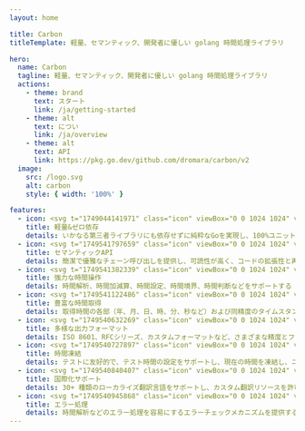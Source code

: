 ```yaml
---
layout: home

title: Carbon
titleTemplate: 軽量、セマンティック、開発者に優しい golang 時間処理ライブラリ

hero:
  name: Carbon
  tagline: 軽量、セマンティック、開発者に優しい golang 時間処理ライブラリ
  actions:
    - theme: brand
      text: スタート
      link: /ja/getting-started
    - theme: alt
      text: につい
      link: /ja/overview
    - theme: alt
      text: API
      link: https://pkg.go.dev/github.com/dromara/carbon/v2
  image:
    src: /logo.svg
    alt: carbon
    style: { width: '100%' }

features:
  - icon: <svg t="1749044141971" class="icon" viewBox="0 0 1024 1024" version="1.1" xmlns="http://www.w3.org/2000/svg" p-id="6043" width="32" height="32"><path d="M868.267 635.733v-249.6c34.133-6.4 61.866-38.4 61.866-74.666 0-42.667-34.133-74.667-74.666-74.667-21.334 0-42.667 10.667-55.467 25.6L586.667 142.933c2.133-6.4 4.266-12.8 4.266-21.333 0-42.667-34.133-74.667-74.666-74.667S441.6 81.067 441.6 121.6c0 6.4 2.133 12.8 2.133 19.2L230.4 262.4c-17.067-17.067-36.267-27.733-57.6-27.733-42.667 0-74.667 34.133-74.667 74.666 0 36.267 25.6 66.134 59.734 74.667v251.733c-34.134 8.534-59.734 38.4-59.734 74.667 0 42.667 34.134 74.667 74.667 74.667 21.333 0 42.667-10.667 55.467-25.6l215.466 119.466c-4.266 8.534-6.4 19.2-6.4 29.867 0 42.667 34.134 74.667 74.667 74.667s74.667-34.134 74.667-74.667c0-10.667-2.134-21.333-6.4-32l215.466-117.333c14.934 14.933 34.134 25.6 57.6 25.6C896 785.067 928 750.933 928 710.4c2.133-38.4-23.467-68.267-59.733-74.667zM558.933 849.067c-8.533-6.4-17.066-10.667-25.6-12.8V646.4h-36.266v189.867C486.4 838.4 475.733 844.8 467.2 851.2L247.467 729.6c2.133-6.4 2.133-12.8 2.133-19.2 0-34.133-23.467-64-55.467-72.533V384c12.8-4.267 23.467-8.533 32-19.2l160 98.133 19.2-29.866-160-98.134c2.134-8.533 4.267-14.933 4.267-23.466 0-6.4-2.133-12.8-2.133-19.2l213.333-121.6c12.8 14.933 34.133 23.466 55.467 23.466S556.8 185.6 569.6 170.667l213.333 121.6c-2.133 6.4-2.133 12.8-2.133 19.2 0 8.533 2.133 14.933 4.267 23.466l-160 98.134 19.2 29.866 157.866-96c8.534 8.534 19.2 14.934 32 19.2V640c-32 8.533-53.333 38.4-53.333 72.533 0 6.4 0 12.8 2.133 17.067l-224 119.467z" fill="#00C1DE" p-id="6044"></path><path d="M443.244 583.475a98.133 98.133 0 1 0 138.779-138.784 98.133 98.133 0 1 0-138.78 138.784z" fill="#00C1DE" p-id="6045"></path></svg>
    title: 軽量&ゼロ依存
    details: いかなる第三者ライブラリにも依存せずに純粋なGoを実現し、100%ユニットでカバー率をテストし、コード品質と安定性を保証する
  - icon: <svg t="1749541797659" class="icon" viewBox="0 0 1024 1024" version="1.1" xmlns="http://www.w3.org/2000/svg" p-id="49413" width="32" height="32"><path d="M0 0m214.38 0l595.24 0q214.38 0 214.38 214.38l0 595.24q0 214.38-214.38 214.38l-595.24 0q-214.38 0-214.38-214.38l0-595.24q0-214.38 214.38-214.38Z" fill="#00CE8C" p-id="49414"></path><path d="M578.78 535.07l-56.07 56.08-89.72-89.71 52.34-52.29-26.17-26.16-52.33 52.33-52.33-52.33-63.58 63.49a172 172 0 0 0-14.95 228l-86 89.71 26.17 26.16 86-86c29.9 26.16 67.28 37.38 104.66 37.38 44.86 0 89.71-18.69 123.35-52.33l63.55-63.55-48.6-48.59 56.07-56.07z m-74.76 164.47c-26.17 26.17-59.81 41.12-93.45 41.12s-67.29-11.21-89.71-37.38l-3.74-3.74c-48.59-48.59-48.59-130.82 3.74-183.16l33.64-33.64L537.66 665.9z m328.9-482.19l-26.13-26.2-82.23 78.5c-29.91-26.17-67.29-37.38-104.67-37.38-44.85 0-89.71 18.69-123.35 52.33l-63.55 59.81 243 243 59.81-59.81a172 172 0 0 0 14.95-228z m-127 280.34l-30 29.91L492.8 344.44l29.91-29.9c26.16-26.17 59.8-41.12 93.45-41.12s67.28 11.21 89.71 37.38l3.73 3.74c52.32 48.61 48.6 130.82-3.68 183.15z m0 0" fill="#FFFFFF" p-id="49415"></path></svg>
    title: セマンティックAPI
    details: 簡潔で優雅なチェーン呼び出しを提供し、可読性が高く、コードの拡張性と再利用性を保証する
  - icon: <svg t="1749541382339" class="icon" viewBox="0 0 1024 1024" version="1.1" xmlns="http://www.w3.org/2000/svg" p-id="38165" width="32" height="32"><path d="M1023.786667 730.1376c0 162.061653-131.37408 293.435733-293.435734 293.435733H293.649067C131.58912 1023.573333 0.213333 892.199253 0.213333 730.1376v-436.701867C0.213333 131.375787 131.590827 0 293.649067 0h436.701866c162.061653 0 293.435733 131.375787 293.435734 293.435733v436.701867z" fill="#61B73D" p-id="38166"></path><path d="M737.046187 440.093013h-1.747627c-12.931413 0-23.548587 3.713707-33.769813 10.043734-8.948053-26.09664-31.70304-44.890453-61.013334-44.890454-12.934827 0-25.285973 3.713707-35.51232 10.038614-8.948053-26.089813-31.714987-44.890453-61.02528-44.890454a66.23744 66.23744 0 0 0-31.45728 7.896747v-67.13856c0-36.565333-27.65824-66.21184-64.493226-66.21184-36.83328 0-66.691413 29.646507-66.691414 66.21184V568.200533l-40.51968-40.349013c-26.04544-25.857707-72.144213-22.176427-94.322346 0-22.173013 22.173013-36.717227 66.809173-4.96128 98.56512L427.784533 811.451733c3.841707 3.812693 8.067413 6.995627 12.511574 9.685334 33.95584 27.702613 72.87296 44.10368 155.15648 44.10368 187.979093 0 205.387093-101.413547 205.387093-226.512214v-132.427093c0.001707-36.56704-26.955093-66.208427-63.793493-66.208427z m28.689066 198.633814c0 105.854293-0.503467 191.6672-170.279253 191.6672-71.924053 0-115.099307-16.04096-147.810987-48.510294L271.31904 606.701227c-15.602347-15.597227-11.675307-35.54304 1.09568-48.315734 12.767573-12.765867 36.210347-13.2096 48.546133-0.96256l57.586347 57.248427 37.889707 37.66272V318.12608c0-17.324373 14.148267-31.36512 31.592106-31.36512s29.3888 14.045867 29.3888 31.36512v212.575573h0.354987a17.344853 17.344853 0 0 0-0.354987 3.4816c0 9.622187 7.8592 17.42336 17.553067 17.42336s17.547947-7.796053 17.547947-17.42336c0-1.191253-0.119467-2.356907-0.349867-3.4816h0.349867v-87.125333c0-17.32096 12.622507-31.361707 30.06976-31.361707 0 0 30.911147-0.41984 30.911146 31.361707v114.998613h0.356694a17.425067 17.425067 0 0 0-0.356694 3.488427c0 9.62048 7.860907 17.42336 17.553067 17.42336s17.54624-7.80288 17.54624-17.42336c0-1.194667-0.121173-2.363733-0.351573-3.488427h0.351573v-80.146773c0-17.32096 12.424533-31.366827 29.87008-31.366827 0 0 31.556267 1.964373 31.556267 31.366827v101.05856h0.354986a17.353387 17.353387 0 0 0-0.354986 3.485013c0 9.622187 7.8592 17.426773 17.55136 17.426774s17.107627-7.804587 17.107626-17.426774c0-1.194667-0.116053-2.36032-0.336213-3.485013h0.336213v-68.998827c0-17.32096 13.013333-31.36512 30.464-31.36512 0 0 30.585173-1.237333 30.585174 31.36512v128.238934zM355.275093 409.87648v-58.554027c-5.573973-12.491093-8.736427-26.2912-8.736426-40.854186 0-55.488853 44.9792-100.473173 100.46976-100.473174 55.487147 0 100.471467 44.98432 100.471466 100.473174 0 7.579307-0.896 14.936747-2.505386 22.029653 12.634453 0.49152 24.040107 5.73952 32.33792 14.158507 3.218773-11.531947 5.111467-23.620267 5.111466-36.18816 0-74.786133-60.63104-135.417173-135.417173-135.417174-74.791253 0-135.41888 60.627627-135.41888 135.417174 0.003413 39.350613 16.889173 74.66496 43.687253 99.408213z m0 0" fill="#FFFFFF" p-id="38167"></path></svg>
    title: 強力な時間操作
    details: 時間解析、時間加減算、時間設定、時間境界、時間判断などをサポートする
  - icon: <svg t="1749541122486" class="icon" viewBox="0 0 1024 1024" version="1.1" xmlns="http://www.w3.org/2000/svg" p-id="22842" width="32" height="32"><path d="M512 512m-512 0a512 512 0 1 0 1024 0 512 512 0 1 0-1024 0Z" fill="#ffbd59" p-id="22843"></path><path d="M497.6 497.6h-126.4c-54.4 0-99.2-44.8-99.2-99.2v-28.8c0-54.4 44.8-99.2 99.2-99.2H400c54.4 0 99.2 44.8 99.2 99.2v128h-1.6z m155.2 0h-126.4v-128c0-54.4 44.8-99.2 99.2-99.2h28.8c54.4 0 99.2 44.8 99.2 99.2V400c-1.6 54.4-46.4 97.6-100.8 97.6zM398.4 752h-28.8c-54.4 0-99.2-44.8-99.2-99.2V624c0-54.4 44.8-99.2 99.2-99.2H496v128c1.6 54.4-43.2 99.2-97.6 99.2z m254.4 0H624c-54.4 0-99.2-44.8-99.2-99.2v-128h126.4c54.4 0 99.2 44.8 99.2 99.2v28.8c1.6 54.4-41.6 99.2-97.6 99.2z" fill="#FFFFFF" p-id="22844"></path></svg>
    title: 豊富な時間取得
    details: 取得時間の各部（年、月、日、時、分、秒など）および同精度のタイムスタンプ
  - icon: <svg t="1749540632269" class="icon" viewBox="0 0 1024 1024" version="1.1" xmlns="http://www.w3.org/2000/svg" p-id="2675" width="32" height="32"><path d="M404.67 189.5c0-59.37 48.13-107.5 107.5-107.5s107.5 48.13 107.5 107.5c0 107.5-86 225.11-107.5 322.5-21.5-98.42-107.5-215-107.5-322.5zM737.72 257.65c51.42-29.69 117.16-12.07 146.85 39.35 29.69 51.42 12.07 117.16-39.35 146.85-93.1 53.75-237.95 38.08-333.04 68.15 74.48-67.83 132.44-200.6 225.54-254.35z" fill="#386BF3" p-id="2676"></path><path d="M845.22 580.15c51.42 29.69 69.03 95.43 39.35 146.85-29.69 51.42-95.43 69.03-146.85 39.35C644.62 712.6 585.76 579.31 512.17 512c95.99 30.59 239.95 14.4 333.05 68.15z" fill="#3D4265" p-id="2677"></path><path d="M619.67 834.5c0 59.37-48.13 107.5-107.5 107.5s-107.5-48.13-107.5-107.5c0-107.5 86-225.11 107.5-322.5 21.5 98.42 107.5 215 107.5 322.5z" fill="#386BF3" p-id="2678"></path><path d="M286.63 766.35c-51.42 29.69-117.16 12.07-146.85-39.35-29.69-51.42-12.07-117.16 39.35-146.85 93.1-53.75 237.95-38.08 333.04-68.15-74.48 67.83-132.44 200.6-225.54 254.35zM179.13 443.85c-51.42-29.69-69.03-95.43-39.35-146.85s95.43-69.03 146.85-39.35C379.73 311.4 438.58 444.69 512.17 512c-95.98-30.59-239.94-14.4-333.04-68.15z" fill="#386BF3" p-id="2679"></path></svg>
    title: 多様な出力フォーマット
    details: ISO 8601、RFCシリーズ、カスタムフォーマットなど、さまざまな精度とフォーマットの時間文字列をオンデマンドで出力
  - icon: <svg t="1749540727897" class="icon" viewBox="0 0 1024 1024" version="1.1" xmlns="http://www.w3.org/2000/svg" p-id="6769" width="32" height="32"><path d="M512 36.571429c262.582857 0 475.428571 212.845714 475.428571 475.428571S774.582857 987.428571 512 987.428571 36.571429 774.582857 36.571429 512 249.417143 36.571429 512 36.571429z m-4.882286 164.571428c-93.220571 0-157.952 75.52-160.182857 169.709714l-0.073143 5.065143v80.658286c-42.569143 0-88.246857 34.139429-90.752 76.982857l-0.109714 3.693714v147.894858c0 43.264 33.499429 80.658286 75.574857 82.761142l3.730286 0.091429H678.948571c42.569143 0 86.546286-36.205714 88.941715-79.177143L768 685.165714V537.234286c0-43.318857-42.788571-78.646857-85.394286-80.585143l-3.657143-0.091429v-80.64c0-96.548571-76.928-174.793143-171.830857-174.793143z m31.707429 365.714286c4.754286 0 8.758857 2.596571 9.581714 5.997714L548.571429 574.171429v95.085714l-0.164572 1.316571c-0.731429 2.980571-3.84 5.339429-7.826286 5.888l-1.755428 0.109715h-53.650286l-1.755428-0.109715c-3.968-0.548571-7.113143-2.907429-7.826286-5.888L475.428571 669.257143v-95.085714l0.164572-1.316572c0.731429-2.980571 3.876571-5.339429 7.844571-5.888l1.737143-0.109714h53.650286zM512 256l3.072 0.054857c57.856 1.828571 104.521143 54.948571 106.569143 121.124572l0.073143 4.534857V457.142857H402.285714v-75.428571l0.036572-3.510857c1.590857-66.304 47.963429-119.771429 105.728-122.130286L512 256z" fill="#FF6010" p-id="6770"></path></svg>
    title: 時間凍結
    details: テストに友好的で、テスト時間の設定をサポートし、現在の時間を凍結し、ユニットテストを容易にする
  - icon: <svg t="1749540840407" class="icon" viewBox="0 0 1024 1024" version="1.1" xmlns="http://www.w3.org/2000/svg" p-id="10678" width="32" height="32"><path d="M480.492308 575.015385V905.846154H905.846154V480.492308h-330.830769V433.230769h378.092307v519.876923H433.230769v-378.092307h47.261539z" fill="#7FBCFF" p-id="10679"></path><path d="M126.030769 126.030769V551.384615H551.384615V126.030769H126.030769z m472.615385-47.261538v519.876923H78.769231V78.769231h519.876923z" fill="#007AFF" p-id="10680"></path><path d="M321.693538 196.608h34.028308V250.486154h111.852308v153.757538h-33.083077v-17.32923h-78.769231v105.235692h-34.028308V386.914462H243.239385v17.32923h-33.083077V250.486154h111.53723V196.608zM243.239385 354.776615h78.454153V282.624H243.239385v72.152615z m112.482461 0h78.769231V282.624h-78.769231v72.152615zM801.319385 811.323077h-49.545847l-19.692307-51.2H641.969231l-18.589539 51.2H575.015385l87.827692-225.555692h48.167385l90.308923 225.555692z m-83.849847-89.245539l-31.074461-83.692307-30.444308 83.692307h61.518769z" fill="#007AFF" p-id="10681"></path></svg>
    title: 国際化サポート
    details: 30+ 種類のローカライズ翻訳言語をサポートし、カスタム翻訳リソースを許可する
  - icon: <svg t="1749540945868" class="icon" viewBox="0 0 1024 1024" version="1.1" xmlns="http://www.w3.org/2000/svg" p-id="17673" width="32" height="32"><path d="M225 468.6L97.7 341.3c-9.7-9.7-9.7-25.6 0-35.4 9.7-9.7 25.6-9.7 35.4 0l127.3 127.3c9.7 9.7 9.7 25.6 0 35.4-9.8 9.7-25.7 9.7-35.4 0z m69 119.7c0-13.8-11.3-25-25-25H89c-13.7 0-25 11.2-25 25s11.2 25 25 25h180c13.8 0 25-11.2 25-25z m-15.4 143.6c-6.9-11.9-22.2-16-34.2-9.2l-155.9 90c-11.9 6.9-16 22.2-9.2 34.2 6.9 11.9 22.2 16 34.2 9.2l155.9-90c12-7 16.1-22.3 9.2-34.2z m485.1-298.7L891 305.9c9.7-9.7 25.6-9.7 35.4 0 9.7 9.7 9.7 25.6 0 35.4L799 468.6c-9.7 9.7-25.6 9.7-35.4 0-9.6-9.7-9.6-25.7 0.1-35.4zM960 588.3c0-13.8-11.3-25-25-25H755c-13.8 0-25 11.2-25 25s11.3 25 25 25h180c13.8 0 25-11.2 25-25z m-15.4 258.6c6.9-11.9 2.8-27.3-9.2-34.2l-155.9-90c-11.9-6.9-27.3-2.8-34.2 9.2-6.9 11.9-2.8 27.3 9.2 34.2l155.9 90c12 6.8 27.3 2.7 34.2-9.2zM445.4 211.3L332.3 98.1c-7.8-7.8-7.8-20.5 0-28.3 7.8-7.8 20.5-7.8 28.3 0L473.7 183c7.8 7.8 7.8 20.5 0 28.3-7.8 7.7-20.5 7.7-28.3 0z m133.2 0L691.7 98.1c7.8-7.8 7.8-20.5 0-28.3-7.8-7.8-20.5-7.8-28.3 0L550.3 183c-7.8 7.8-7.8 20.5 0 28.3 7.8 7.7 20.5 7.7 28.3 0z" fill="#423F4C" p-id="17674"></path><path d="M512 312m-171 0a171 171 0 1 0 342 0 171 171 0 1 0-342 0Z" fill="#17151E" p-id="17675"></path><path d="M512 935c-98.7 0-188.6-30.4-253.2-85.5C191.6 792 156 712.4 156 619.2c0-96.8 38.4-196.3 105.4-273.1 33.4-38.2 71.6-68.4 113.6-89.6 44-22.2 90.1-33.5 137-33.5 46.9 0 93 11.3 137 33.5 42 21.2 80.2 51.4 113.6 89.6 67 76.8 105.4 176.3 105.4 273.1 0 93.2-35.6 172.8-102.8 230.3C700.6 904.6 610.7 935 512 935z" fill="#F46070" p-id="17676"></path><path d="M512 248c43 0 85.3 10.4 125.7 30.8 39.1 19.8 74.8 47.9 106 83.7 30.5 35 55.7 76.5 72.7 120.2 17.6 45 26.5 90.9 26.5 136.4 0 85.7-32.5 158.7-94.1 211.3-59.9 51.4-144 79.6-236.8 79.6s-176.9-28.2-236.9-79.5C213.5 777.9 181 704.8 181 619.2c0-45.5 8.9-91.4 26.5-136.4 17.1-43.7 42.2-85.3 72.7-120.2 31.2-35.8 66.9-64 106-83.7C426.7 258.4 469 248 512 248m0-50c-210.4 0-381 210.8-381 421.2S301.6 960 512 960s381-130.4 381-340.8S722.4 198 512 198z" fill="#3A3644" p-id="17677"></path><path d="M512 429c-54.1 0-105.2-12.8-147.7-37-34.1-19.4-60.4-45.4-75.6-74.3C353.5 256.5 432.2 223 512 223s158.5 33.5 223.2 94.7c-15.1 28.9-41.4 54.9-75.6 74.3-42.4 24.2-93.5 37-147.6 37z" fill="#423F4C" p-id="17678"></path><path d="M512 248c39.7 0 79 8.9 116.7 26.4 26.2 12.2 51.1 28.2 74.3 47.9-13.4 18.2-32.4 34.7-55.6 48-18.6 10.6-39.4 18.9-61.7 24.6-23.5 6-48.3 9.1-73.6 9.1-25.3 0-50-3.1-73.6-9.1-22.4-5.7-43.1-14-61.7-24.6-23.3-13.3-42.3-29.7-55.6-48 23.2-19.6 48.1-35.7 74.3-47.9C433 256.9 472.3 248 512 248m0-50c-97.2 0-185.8 44.9-253.1 114C290 394 391.5 454 512 454s222-60 253.1-142C697.8 242.9 609.2 198 512 198z" fill="#3A3644" p-id="17679"></path><path d="M654.6 874.6c6.9-31.2 34.7-54.6 67.9-54.6 6.7 0 13.5 1 19.9 2.9-11.9 10.2-25 19.5-38.9 27.9-15.3 9.1-31.6 17.1-48.9 23.8z m-285.6 0c-17.2-6.7-33.6-14.7-48.9-23.8-13.9-8.3-27-17.7-38.9-27.9 6.4-1.9 13.1-2.9 19.9-2.9 33.2 0 61.1 23.4 67.9 54.6zM669.3 654c-52.4 0-95-42.6-95-95s42.6-95 95-95 95 42.6 95 95-42.6 95-95 95z m-315 0c-52.4 0-95-42.6-95-95s42.6-95 95-95 95 42.6 95 95-42.6 95-95 95z" fill="#DD2651" p-id="17680"></path><path d="M669.3 474c46.9 0 85 38.1 85 85s-38.1 85-85 85-85-38.1-85-85 38.1-85 85-85m-315 0c46.9 0 85 38.1 85 85s-38.1 85-85 85-85-38.1-85-85 38.2-85 85-85M307 830.3c17.7 1.7 33.1 11.3 42.9 25.1-8.5-4.1-16.7-8.5-24.6-13.2-6.3-3.8-12.4-7.7-18.3-11.9m409.6 0c-5.9 4.2-12 8.1-18.3 11.9-7.9 4.7-16.1 9.1-24.6 13.2 9.8-13.8 25.2-23.4 42.9-25.1M669.3 454c-58 0-105 47-105 105s47 105 105 105 105-47 105-105-47-105-105-105z m-315 0c-58 0-105 47-105 105s47 105 105 105 105-47 105-105-47-105-105-105z m368.2 356c-43.8 0-79.5 35.6-79.5 79.4 23.4-7.9 45.4-17.9 65.6-30.1 19.2-11.5 36.6-24.7 52.1-39.6-11.5-6.2-24.6-9.7-38.2-9.7z m-421.4 0c-13.6 0-26.7 3.5-38.2 9.8 15.4 14.8 32.9 28 52.1 39.6 20.3 12.1 42.2 22.2 65.6 30.1 0-43.9-35.7-79.5-79.5-79.5z" fill="#8E3850" p-id="17681"></path><path d="M487 427h50v518h-50z" fill="#3A3644" p-id="17682"></path></svg>
    title: エラー処理
    details: 時間解析などのエラー処理を容易にするエラーチェックメカニズムを提供する
---
```


<style>
:root {
  --vp-home-hero-name-color: transparent;
  --vp-home-hero-name-background: -webkit-linear-gradient(120deg, #bd34fe 30%, #41d1ff);

  --vp-home-hero-image-background-image: linear-gradient(-45deg, #bd34fe 50%, #47caff 50%);
  --vp-home-hero-image-filter: blur(44px);
}

@media (min-width: 640px) {
  :root {
    --vp-home-hero-image-filter: blur(56px);
  }
}

@media (min-width: 960px) {
  :root {
    --vp-home-hero-image-filter: blur(68px);
  }
}
</style>